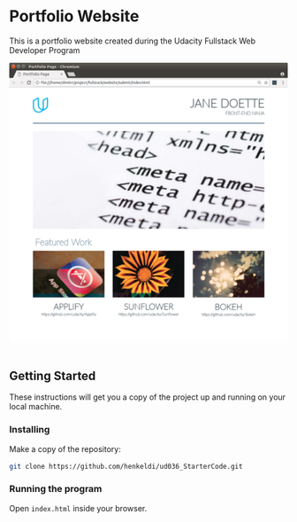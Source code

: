 # Portfolio Website

This is a portfolio website created during the Udacity Fullstack Web Developer Program

<div align="center">
  <img src="doc/preview.png"><br><br>
</div>

## Getting Started

These instructions will get you a copy of the project up and running on your local machine.

### Installing

Make a copy of the repository:

```bash
git clone https://github.com/henkeldi/ud036_StarterCode.git
```

### Running the program

Open `index.html` inside your browser.